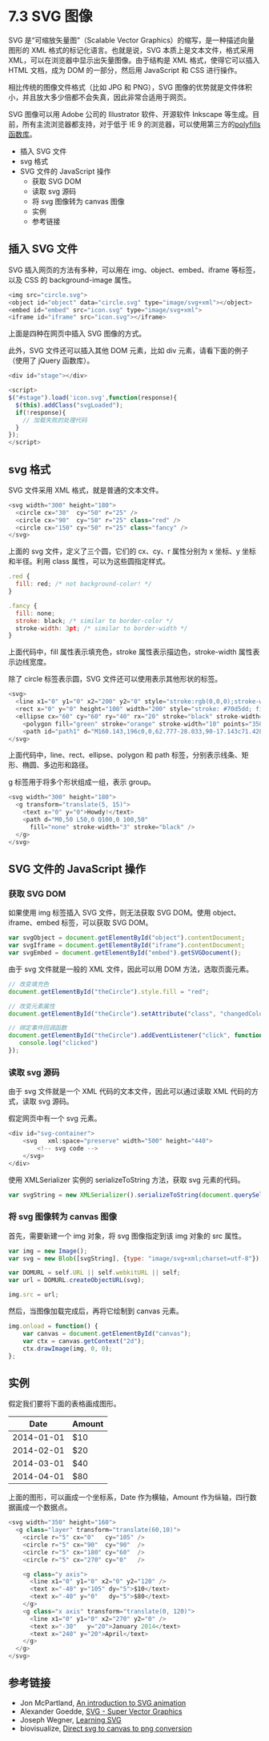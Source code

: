 # 7.3 SVG 图像

SVG 是“可缩放矢量图”（Scalable Vector Graphics）的缩写，是一种描述向量图形的 XML 格式的标记化语言。也就是说，SVG 本质上是文本文件，格式采用 XML，可以在浏览器中显示出矢量图像。由于结构是 XML 格式，使得它可以插入 HTML 文档，成为 DOM 的一部分，然后用 JavaScript 和 CSS 进行操作。

相比传统的图像文件格式（比如 JPG 和 PNG），SVG 图像的优势就是文件体积小，并且放大多少倍都不会失真，因此非常合适用于网页。

SVG 图像可以用 Adobe 公司的 Illustrator 软件、开源软件 Inkscape 等生成。目前，所有主流浏览器都支持，对于低于 IE 9 的浏览器，可以使用第三方的[polyfills 函数库](https://github.com/Modernizr/Modernizr/wiki/HTML5-Cross-browser-Polyfills#svg)。

*   插入 SVG 文件
*   svg 格式
*   SVG 文件的 JavaScript 操作
    *   获取 SVG DOM
    *   读取 svg 源码
    *   将 svg 图像转为 canvas 图像
    *   实例
    *   参考链接

## 插入 SVG 文件

SVG 插入网页的方法有多种，可以用在 img、object、embed、iframe 等标签，以及 CSS 的 background-image 属性。

```js
<img src="circle.svg">
<object id="object" data="circle.svg" type="image/svg+xml"></object>
<embed id="embed" src="icon.svg" type="image/svg+xml">
<iframe id="iframe" src="icon.svg"></iframe>
```

上面是四种在网页中插入 SVG 图像的方式。

此外，SVG 文件还可以插入其他 DOM 元素，比如 div 元素，请看下面的例子（使用了 jQuery 函数库）。

```js
<div id="stage"></div>

<script>
$("#stage").load('icon.svg',function(response){
  $(this).addClass("svgLoaded");
  if(!response){
    // 加载失败的处理代码
  }
});
</script>
```

## svg 格式

SVG 文件采用 XML 格式，就是普通的文本文件。

```js
<svg width="300" height="180">
  <circle cx="30"  cy="50" r="25" />
  <circle cx="90"  cy="50" r="25" class="red" />
  <circle cx="150" cy="50" r="25" class="fancy" />
</svg>
```

上面的 svg 文件，定义了三个圆，它们的 cx、cy、r 属性分别为 x 坐标、y 坐标和半径。利用 class 属性，可以为这些圆指定样式。

```js
.red {
  fill: red; /* not background-color! */
}

.fancy {
  fill: none;
  stroke: black; /* similar to border-color */
  stroke-width: 3pt; /* similar to border-width */
}
```

上面代码中，fill 属性表示填充色，stroke 属性表示描边色，stroke-width 属性表示边线宽度。

除了 circle 标签表示圆，SVG 文件还可以使用表示其他形状的标签。

```js
<svg>
  <line x1="0" y1="0" x2="200" y2="0" style="stroke:rgb(0,0,0);stroke-width:1"/></line>
  <rect x="0" y="0" height="100" width="200" style="stroke: #70d5dd; fill: #dd524b" />
  <ellipse cx="60" cy="60" ry="40" rx="20" stroke="black" stroke-width="5" fill="silver"/></ellipse>
    <polygon fill="green" stroke="orange" stroke-width="10" points="350, 75  379,161 469,161 397,215 423,301 350,250 277,301 303,215 231,161 321,161"/><polygon>
    <path id="path1" d="M160.143,196c0,0,62.777-28.033,90-17.143c71.428,28.572,73.952-25.987,84.286-21.428" style="fill:none;stroke:2;"></path>  
</svg>
```

上面代码中，line、rect、ellipse、polygon 和 path 标签，分别表示线条、矩形、椭圆、多边形和路径。

g 标签用于将多个形状组成一组，表示 group。

```js
<svg width="300" height="180">
  <g transform="translate(5, 15)">
    <text x="0" y="0">Howdy!</text>
    <path d="M0,50 L50,0 Q100,0 100,50"
      fill="none" stroke-width="3" stroke="black" />
  </g>
</svg>
```

## SVG 文件的 JavaScript 操作

### 获取 SVG DOM

如果使用 img 标签插入 SVG 文件，则无法获取 SVG DOM。使用 object、iframe、embed 标签，可以获取 SVG DOM。

```js
var svgObject = document.getElementById("object").contentDocument;
var svgIframe = document.getElementById("iframe").contentDocument;
var svgEmbed = document.getElementById("embed").getSVGDocument();
```

由于 svg 文件就是一般的 XML 文件，因此可以用 DOM 方法，选取页面元素。

```js
// 改变填充色
document.getElementById("theCircle").style.fill = "red";

// 改变元素属性
document.getElementById("theCircle").setAttribute("class", "changedColors");

// 绑定事件回调函数
document.getElementById("theCircle").addEventListener("click", function() {
   console.log("clicked")
});
```

### 读取 svg 源码

由于 svg 文件就是一个 XML 代码的文本文件，因此可以通过读取 XML 代码的方式，读取 svg 源码。

假定网页中有一个 svg 元素。

```js
<div id="svg-container">
    <svg   xml:space="preserve" width="500" height="440">
        <!-- svg code -->
    </svg>
</div>
```

使用 XMLSerializer 实例的 serializeToString 方法，获取 svg 元素的代码。

```js
var svgString = new XMLSerializer().serializeToString(document.querySelector('svg'));
```

### 将 svg 图像转为 canvas 图像

首先，需要新建一个 img 对象，将 svg 图像指定到该 img 对象的 src 属性。

```js
var img = new Image();
var svg = new Blob([svgString], {type: "image/svg+xml;charset=utf-8"});

var DOMURL = self.URL || self.webkitURL || self;
var url = DOMURL.createObjectURL(svg);

img.src = url;
```

然后，当图像加载完成后，再将它绘制到 canvas 元素。

```js
img.onload = function() {
    var canvas = document.getElementById("canvas");
    var ctx = canvas.getContext("2d");
    ctx.drawImage(img, 0, 0);
};
```

## 实例

假定我们要将下面的表格画成图形。

| Date | Amount |
| --- | --- |
| 2014-01-01 | $10 |
| 2014-02-01 | $20 |
| 2014-03-01 | $40 |
| 2014-04-01 | $80 |

上面的图形，可以画成一个坐标系，Date 作为横轴，Amount 作为纵轴，四行数据画成一个数据点。

```js
<svg width="350" height="160">
  <g class="layer" transform="translate(60,10)">
    <circle r="5" cx="0"   cy="105" />
    <circle r="5" cx="90"  cy="90"  />
    <circle r="5" cx="180" cy="60"  />
    <circle r="5" cx="270" cy="0"   />

    <g class="y axis">
      <line x1="0" y1="0" x2="0" y2="120" />
      <text x="-40" y="105" dy="5">$10</text>
      <text x="-40" y="0"   dy="5">$80</text>
    </g>
    <g class="x axis" transform="translate(0, 120)">
      <line x1="0" y1="0" x2="270" y2="0" />
      <text x="-30"   y="20">January 2014</text>
      <text x="240" y="20">April</text>
    </g>
  </g>
</svg>
```

## 参考链接

*   Jon McPartland, [An introduction to SVG animation](http://bigbitecreative.com/introduction-svg-animation/)
*   Alexander Goedde, [SVG - Super Vector Graphics](http://tavendo.com/blog/post/super-vector-graphics/)
*   Joseph Wegner, [Learning SVG](http://flippinawesome.org/2014/02/03/learning-svg/)
*   biovisualize, [Direct svg to canvas to png conversion](http://bl.ocks.org/biovisualize/8187844)